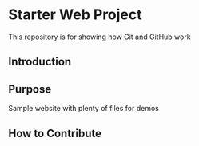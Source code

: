 # Starter Web Project

This repository is for showing how Git and GitHub work

## Introduction 

## Purpose

Sample website with plenty of files for demos

## How to Contribute